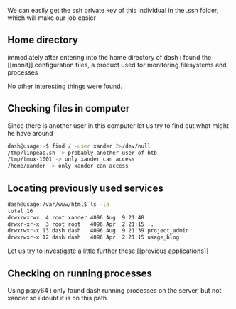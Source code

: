We can easily get the ssh private key of this individual in the .ssh folder, which will make our job easier

## Home directory

immediately after entering into the home directory of dash i found the [[monit]] configuration files, a product used for monitoring filesystems and processes

No other interesting things were found. 

## Checking files in computer

Since there is another user in this computer let us try to find out what might he have around 

```bash
dash@usage:~$ find / -user xander 2>/dev/null 
/tmp/linpeas.sh -> probably another user of htb
/tmp/tmux-1001 -> only xander can access
/home/xander -> only xander can access

```

## Locating previously used services 

```bash
dash@usage:/var/www/html$ ls -la 
total 16
drwxrwxrwx  4 root xander 4096 Aug  9 21:48 .
drwxr-xr-x  3 root root   4096 Apr  2 21:15 ..
drwxrwxr-x 13 dash dash   4096 Aug  9 21:39 project_admin
drwxrwxr-x 12 dash dash   4096 Apr  2 21:15 usage_blog

```

Let us try to investigate a little further these [[previous applications]]

## Checking on running processes

Using pspy64 i only found dash running processes on the server, but not xander so i doubt it is on this path